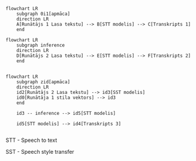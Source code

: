```mermaid
flowchart LR
    subgraph 0i1[apmāca]
    direction LR
    A[Runātājs 1 Lasa tekstu] --> B[STT modelis] --> C[Transkripts 1]
    end
```
```mermaid
flowchart LR
    subgraph inference
    direction LR
    D[Runātājs 2 Lasa tekstu] --> E[STT modelis] --> F[Transkripts 2]
    end
    
```
```mermaid
flowchart LR
    subgraph zid[apmāca]
    direction LR
    id2[Runātājs 2 Lasa tekstu] --> id3[SST modelis]
    id0[Runātāja 1 stila vektors] --> id3
    end
    
    id3 -- inference --> id5[STT modelis] 
    
    id5[STT modelis] --> id4[Transkripts 3]
    
```
STT - Speech to text

SST - Speech style transfer